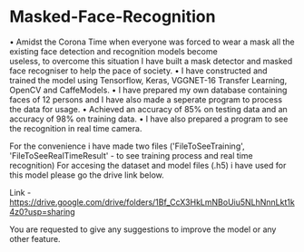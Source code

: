 # Masked-Face-Recognition

•   Amidst the Corona Time when everyone was forced to wear a mask all the existing face detection and recognition models become      
     useless,  to overcome this situation I have built a mask detector and masked face recogniser to help the pace of society.
•   I have constructed and trained the model using Tensorflow, Keras, VGGNET-16 Transfer Learning, OpenCV and CaffeModels.
•   I have prepared my own database containing faces of 12 persons and I have also made a seperate program to process the data for usage.
•   Achieved an accuracy of 85% on testing data and an accuracy of 98% on training data.
•   I have also prepared a program to see the recognition in real time camera.

For the convenience i have made two files ('FileToSeeTraining', 'FileToSeeRealTimeResult' - to see training process and real time recognition)
For accesing the dataset and model files (.h5) i have used for this model please go the drive link below.

Link - https://drive.google.com/drive/folders/1Bf_CcX3HkLmNBoUiu5NLhNnnLkt1k4z0?usp=sharing

You are requested to give any suggestions to improve the model or any other feature.
